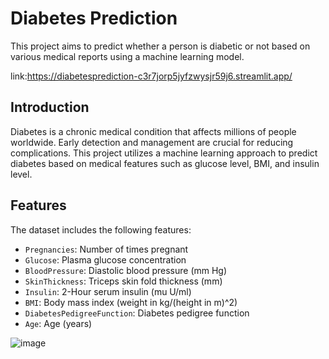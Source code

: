 # Diabetes Prediction

This project aims to predict whether a person is diabetic or not based on various medical reports using a machine learning model.

link:https://diabetesprediction-c3r7jorp5jyfzwysjr59j6.streamlit.app/

## Introduction
Diabetes is a chronic medical condition that affects millions of people worldwide. Early detection and management are crucial for reducing complications. This project utilizes a machine learning approach to predict diabetes based on medical features such as glucose level, BMI, and insulin level.



## Features
The dataset includes the following features:
- `Pregnancies`: Number of times pregnant
- `Glucose`: Plasma glucose concentration
- `BloodPressure`: Diastolic blood pressure (mm Hg)
- `SkinThickness`: Triceps skin fold thickness (mm)
- `Insulin`: 2-Hour serum insulin (mu U/ml)
- `BMI`: Body mass index (weight in kg/(height in m)^2)
- `DiabetesPedigreeFunction`: Diabetes pedigree function
- `Age`: Age (years)



![image](https://github.com/debnarayankundu/diabetes_prediction/assets/159264658/495abc26-55e3-4f15-afe9-8ac7954bc877)


